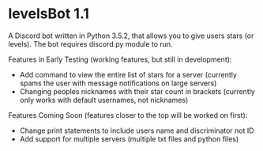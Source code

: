 # levelsBot 1.1

A Discord bot written in Python 3.5.2, that allows you to give users stars (or levels). The bot requires discord.py module to run.

Features in Early Testing (working features, but still in development):

- Add command to view the entire list of stars for a server (currently spams the user with message notifications on large servers)
- Changing peoples nicknames with their star count in brackets (currently only works with default usernames, not nicknames)

Features Coming Soon (features closer to the top will be worked on first):

- Change print statements to include users name and discriminator not ID
- Add support for multiple servers (multiple txt files and python files)
